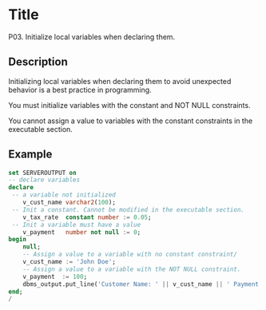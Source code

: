 # Title 

P03. Initialize local variables when declaring them.

## Description

Initializing local variables when declaring them to avoid unexpected behavior is a best practice in programming.

You must initialize variables with the constant and NOT NULL constraints.

You cannot assign a value to variables with the constant constraints in the executable section. 

## Example

```sql
set SERVEROUTPUT on 
-- declare variables 
declare
 -- a variable not initialized 
	v_cust_name varchar2(100);
 -- Init a constant. Cannot be modified in the executable section.
	v_tax_rate  constant number := 0.05;
 -- Init a variable must have a value
	v_payment   number not null := 0;
begin
	null;
    -- Assign a value to a variable with no constant constraint/
	v_cust_name := 'John Doe';
    -- Assign a value to a variable with the NOT NULL constraint.
	v_payment  := 100;
    dbms_output.put_line('Customer Name: ' || v_cust_name || ' Payment: ' || v_payment);
end;
/
```

